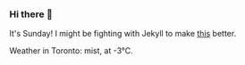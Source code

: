 ### Hi there :wave:

It's Sunday! I might be fighting with Jekyll to make [this](https://swissclubto.github.io) better.

Weather in Toronto: mist, at -3°C.
